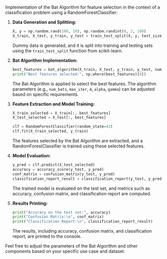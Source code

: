Implementation of the Bat Algorithm for feature selection in the context of a classification problem using a RandomForestClassifier:

1. **Data Generation and Splitting:**
   ```python
   X, y = np.random.rand(100, 10), np.random.randint(0, 2, 100)
   X_train, X_test, y_train, y_test = train_test_split(X, y, test_size=0.2, random_state=42)
   ```
   Dummy data is generated, and it is split into training and testing sets using the `train_test_split` function from scikit-learn.

2. **Bat Algorithm Implementation:**
   ```python
   best_features = bat_algorithm(X_train, X_test, y_train, y_test, num_bats=10, max_iter=10, A=0.5, alpha=0.5, gamma=0.5)
   print("Best features selected:", np.where(best_features)[0])
   ```
   The Bat Algorithm is applied to select the best features. The algorithm parameters (e.g., `num_bats`, `max_iter`, `A`, `alpha`, `gamma`) can be adjusted based on specific requirements.

3. **Feature Extraction and Model Training:**
   ```python
   X_train_selected = X_train[:, best_features]
   X_test_selected = X_test[:, best_features]

   clf = RandomForestClassifier(random_state=42)
   clf.fit(X_train_selected, y_train)
   ```
   The features selected by the Bat Algorithm are extracted, and a RandomForestClassifier is trained using these selected features.

4. **Model Evaluation:**
   ```python
   y_pred = clf.predict(X_test_selected)
   accuracy = accuracy_score(y_test, y_pred)
   conf_matrix = confusion_matrix(y_test, y_pred)
   classification_report_result = classification_report(y_test, y_pred)
   ```
   The trained model is evaluated on the test set, and metrics such as accuracy, confusion matrix, and classification report are computed.

5. **Results Printing:**
   ```python
   print("Accuracy on the test set:", accuracy)
   print("Confusion Matrix:\n", conf_matrix)
   print("Classification Report:\n", classification_report_result)
   ```
   The results, including accuracy, confusion matrix, and classification report, are printed to the console.

Feel free to adjust the parameters of the Bat Algorithm and other components based on your specific use case and dataset.

